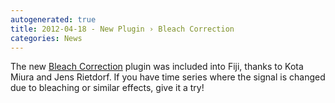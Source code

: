 ```yaml
---
autogenerated: true
title: 2012-04-18 - New Plugin › Bleach Correction
categories: News
---
```


The new [Bleach Correction](/plugins/bleach-correction) plugin was included into Fiji, thanks to Kota Miura and Jens Rietdorf. If you have time series where the signal is changed due to bleaching or similar effects, give it a try!


